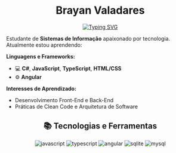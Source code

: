 <h1 align="center"; color=>Brayan Valadares</h1>
<div align="center">
  <a href="https://git.io/typing-svg"><img src="https://readme-typing-svg.herokuapp.com?font=Lato&weight=500&duration=2500&pause=1000&color=FFFFFF&background=FFFFFF00&center=true&vCenter=true&random=true&width=435&lines=Linguagens%3A+JavaScript%2C+TypeScript%2C+HTML%2FCSS+%F0%9F%93%9C;Frameworks%3A+Angular+%E2%9A%99%EF%B8%8F+;Bancos+de+Dados%3A+SQLite%2C+MySQL+%F0%9F%9B%A2%EF%B8%8F+" alt="Typing SVG" /></a>
</div>
<div>
  <p>
    Estudante de <strong>Sistemas de Informação</strong> apaixonado por tecnologia. Atualmente estou aprendendo:
  </p>
  <strong>Linguagens e Frameworks:</strong>
  <ul>
    <li>💻 <strong>C#</strong>, <strong>JavaScript</strong>, <strong>TypeScript</strong>, <strong>HTML/CSS</strong></li>
    <li>⚙️ <strong>Angular</strong></li>
  </ul>
  <strong>Interesses de Aprendizado:</strong>
  <ul>
    <li>Desenvolvimento Front-End e Back-End</li>
    <li>Práticas de Clean Code e Arquitetura de Software</li>
  </ul>
</div>

<div align="center">
  <h2>📚 Tecnologias e Ferramentas</h2>
  <img src="https://img.shields.io/badge/JavaScript-F7DF1E?style=for-the-badge&logo=javascript&logoColor=black" alt="javascript" />
  <img src="https://img.shields.io/badge/TypeScript-007ACC?style=for-the-badge&logo=typescript&logoColor=white" alt="typescript" />
  <img src="https://img.shields.io/badge/Angular-DD0031?style=for-the-badge&logo=angular&logoColor=white" alt="angular" />
  <img src="https://img.shields.io/badge/SQLite-07405E?style=for-the-badge&logo=sqlite&logoColor=white" alt="sqlite" />
  <img src="https://img.shields.io/badge/MySQL-00000F?style=for-the-badge&logo=mysql&logoColor=white" alt="mysql" />
</div>
